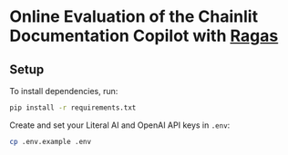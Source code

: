 # Online Evaluation of the Chainlit Documentation Copilot with [Ragas](#https://docs.ragas.io/en/stable)

## Setup

To install dependencies, run: 
```bash
pip install -r requirements.txt
``` 

Create and set your Literal AI and OpenAI API keys in `.env`:
```bash
cp .env.example .env
```